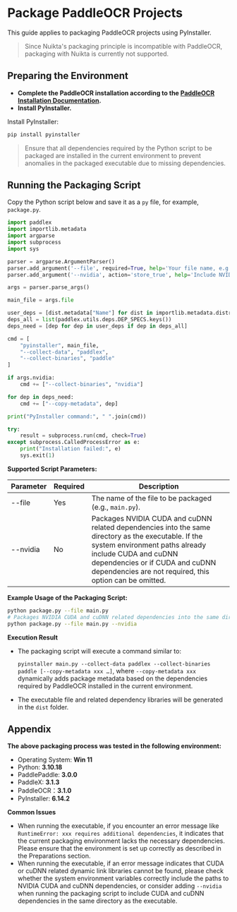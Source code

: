 # Package PaddleOCR Projects

This guide applies to packaging PaddleOCR projects using PyInstaller.

> Since Nuikta's packaging principle is incompatible with PaddleOCR, packaging with Nuikta is currently not supported.

## Preparing the Environment

- **Complete the PaddleOCR installation according to the [PaddleOCR Installation Documentation](../installation.en.md).**
- **Install PyInstaller.**

Install PyInstaller:

```bash
pip install pyinstaller
```

> Ensure that all dependencies required by the Python script to be packaged are installed in the current environment to prevent anomalies in the packaged executable due to missing dependencies.

## Running the Packaging Script

Copy the Python script below and save it as a `py` file, for example, `package.py`.

```python
import paddlex
import importlib.metadata
import argparse
import subprocess
import sys

parser = argparse.ArgumentParser()
parser.add_argument('--file', required=True, help='Your file name, e.g. main.py.')
parser.add_argument('--nvidia', action='store_true', help='Include NVIDIA CUDA and cuDNN dependencies.')

args = parser.parse_args()

main_file = args.file

user_deps = [dist.metadata["Name"] for dist in importlib.metadata.distributions()]
deps_all = list(paddlex.utils.deps.DEP_SPECS.keys())
deps_need = [dep for dep in user_deps if dep in deps_all]

cmd = [
    "pyinstaller", main_file,
    "--collect-data", "paddlex",
    "--collect-binaries", "paddle"
]

if args.nvidia:
    cmd += ["--collect-binaries", "nvidia"]

for dep in deps_need:
    cmd += ["--copy-metadata", dep]

print("PyInstaller command:", " ".join(cmd))

try:
    result = subprocess.run(cmd, check=True)
except subprocess.CalledProcessError as e:
    print("Installation failed:", e)
    sys.exit(1)
```


**Supported Script Parameters:**

| Parameter         | Required | Description                                                                                                               |
|--------------|------------------------------------------------------------------------------------------------------------------------------|---------|
| --file   | Yes     | The name of the file to be packaged (e.g., `main.py`).
| --nvidia     | No     | Packages NVIDIA CUDA and cuDNN related dependencies into the same directory as the executable. If the system environment paths already include CUDA and cuDNN dependencies or if CUDA and cuDNN dependencies are not required, this option can be omitted.

**Example Usage of the Packaging Script:**

```bash
python package.py --file main.py
# Packages NVIDIA CUDA and cuDNN related dependencies into the same directory as the executable.
python package.py --file main.py --nvidia
```

**Execution Result**

- The packaging script will execute a command similar to:

    `pyinstaller main.py --collect-data paddlex --collect-binaries paddle [--copy-metadata xxx …]`, where `--copy-metadata xxx` dynamically adds package metadata based on the dependencies required by PaddleOCR installed in the current environment.

- The executable file and related dependency libraries will be generated in the `dist` folder.

## Appendix

**The above packaging process was tested in the following environment:**

- Operating System: **Win 11**
- Python: **3.10.18**
- PaddlePaddle: **3.0.0**
- PaddleX: **3.1.3**
- PaddleOCR：**3.1.0**
- PyInstaller: **6.14.2**

**Common Issues**

- When running the executable, if you encounter an error message like `RuntimeError: xxx requires additional dependencies`, it indicates that the current packaging environment lacks the necessary dependencies. Please ensure that the environment is set up correctly as described in the Preparations section.
- When running the executable, if an error message indicates that CUDA or cuDNN related dynamic link libraries cannot be found, please check whether the system environment variables correctly include the paths to NVIDIA CUDA and cuDNN dependencies, or consider adding `--nvidia` when running the packaging script to include CUDA and cuDNN dependencies in the same directory as the executable.
